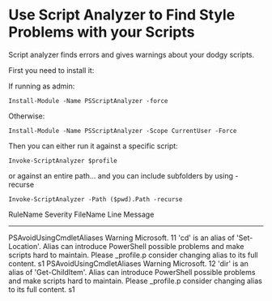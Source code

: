 # Use Script Analyzer to Find Style Problems with your Scripts


Script analyzer finds errors and gives warnings about your dodgy scripts.

First you need to install it:

If running as admin:


    Install-Module -Name PSScriptAnalyzer -force

Otherwise:
    
    Install-Module -Name PSScriptAnalyzer -Scope CurrentUser -Force

    
Then you can either run it against a specific script:

    Invoke-ScriptAnalyzer $profile

or against an entire path... and you can include subfolders by using -recurse    
    
    Invoke-ScriptAnalyzer -Path ($pwd).Path -recurse
    

    
RuleName                            Severity     FileName   Line  Message
--------                            --------     --------   ----  -------
PSAvoidUsingCmdletAliases           Warning      Microsoft. 11    'cd' is an alias of 'Set-Location'. Alias can introduce
                                                 PowerShell       possible problems and make scripts hard to maintain. Please
                                                 _profile.p       consider changing alias to its full content.
                                                 s1
PSAvoidUsingCmdletAliases           Warning      Microsoft. 12    'dir' is an alias of 'Get-ChildItem'. Alias can introduce
                                                 PowerShell       possible problems and make scripts hard to maintain. Please
                                                 _profile.p       consider changing alias to its full content.
                                                 s1
    